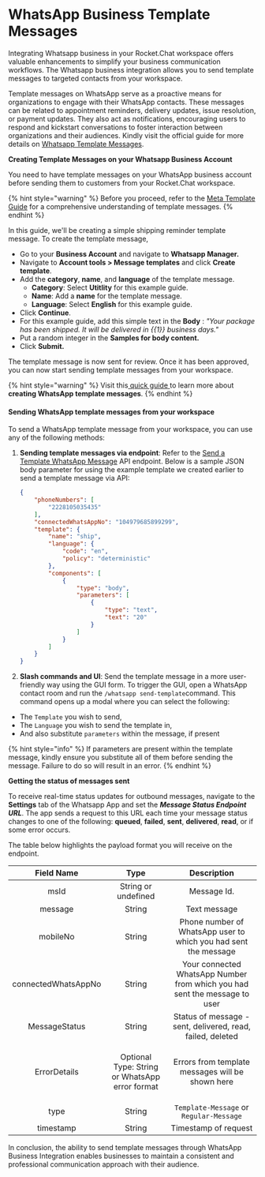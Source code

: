 # WhatsApp Business Template Messages

Integrating Whatsapp business in your Rocket.Chat workspace offers valuable enhancements to simplify your business communication workflows. The Whatsapp business integration allows you to send template messages to targeted contacts from your workspace.

Template messages on WhatsApp serve as a proactive means for organizations to engage with their WhatsApp contacts.   These messages can be related to appointment reminders, delivery updates, issue resolution, or payment updates.  They also act as notifications, encouraging users to respond and kickstart conversations to foster interaction between organizations and their audiences. Kindly visit the official guide for more details on [Whatsapp Template Messages](https://developers.facebook.com/docs/whatsapp/message-templates/guidelines/).

**Creating Template Messages on your Whatsapp Business Account**

You need to have template messages on your WhatsApp business account before sending them to customers from your Rocket.Chat workspace.

{% hint style="warning" %}
Before you proceed, refer to the [Meta Template Guide](https://developers.facebook.com/docs/whatsapp/message-templates/guidelines/) for a comprehensive understanding of template messages.
{% endhint %}

In this guide, we'll be creating a simple shipping reminder template message. To create the template message,

* Go to your **Business Account** and navigate to **Whatsapp Manager.**
* Navigate to **Account tools  > Message templates** and click **Create template**.
* Add the **category**, **name**, and **language** of the template message.&#x20;
  * **Category**: Select **Utitlity** for this example guide.
  * **Name**:  Add a **name** for the template message.
  * **Language**: Select **English** for this example guide.
* Click **Continue**.
* For this example guide, add this simple text in the **Body** : _"Your package has been shipped. It will be delivered in \{{1\}} business days."_
* Put a random integer in the **Samples for body content.**
* Click **Submit.**

The template message is now sent for review. Once it has been approved, you can now start sending template messages from your workspace.

{% hint style="warning" %}
Visit this[ quick guide ](https://web.facebook.com/business/help/2055875911147364?id=2129163877102343&\_rdc=1&\_rdr)to learn more about **creating WhatsApp template messages**.
{% endhint %}

#### Sending WhatsApp template messages from your workspace

To send a WhatsApp template message from your workspace, you can use any of the following methods:

1.  **Sending template messages via endpoint**: Refer to the [Send a Template WhatsApp Message](../reference/api/rest-api/endpoints/marketplace-apps/whatsapp-endpoints/send-a-template-whatsapp-message.md) API endpoint.  Below is a sample JSON body parameter for using the example template we created earlier to send a template message via API: &#x20;



    ```json
    {
        "phoneNumbers": [
            "2228105035435"
        ],
        "connectedWhatsAppNo": "104979685899299",
        "template": {
            "name": "ship",
            "language": {
                "code": "en",
                "policy": "deterministic"
            },
            "components": [
                {
                    "type": "body",
                    "parameters": [
                        {
                            "type": "text",
                            "text": "20"
                        }
                    ]
                }
            ]
        }
    }
    ```
2. **Slash commands and UI**: Send the template message in a more user-friendly way using the GUI form. To trigger the GUI, open a WhatsApp contact room and run the `/whatsapp send-template`command. This command opens up a modal where you can select the following:

* The `Template` you wish to send,
* The `Language` you wish to send the template in,
* And also substitute `parameters` within the message, if present

{% hint style="info" %}
If parameters are present within the template message, kindly ensure you substitute all of them before sending the message. Failure to do so will result in an error.
{% endhint %}

**Getting the status of messages sent**

To receive real-time status updates for outbound messages, navigate to the **Settings** tab of the Whatsapp App and set the _**Message Status Endpoint URL**_. The app sends a request to this URL each time your message status changes to one of the following: **queued**, **failed**, **sent**, **delivered**, **read**, or if some error occurs.

The table below highlights the payload format you will receive on the endpoint.

|    **Field Name**   |                         **Type**                         |                               **Description**                              |
| :-----------------: | :------------------------------------------------------: | :------------------------------------------------------------------------: |
|         msId        |                    String or undefined                   |                                 Message Id.                                |
|       message       |                          String                          |                                Text message                                |
|       mobileNo      |                          String                          |       Phone number of WhatsApp user to which you had sent the message      |
| connectedWhatsAppNo |                          String                          | Your connected WhatsApp Number from which you had sent the message to user |
|    MessageStatus    |                          String                          |         Status of message - sent, delivered, read, failed, deleted         |
|     ErrorDetails    | <p>Optional<br>Type: String or WhatsApp error format</p> |              Errors from template messages will be shown here              |
|         type        |                          String                          |                   `Template-Message` or `Regular-Message`                  |
|      timestamp      |                          String                          |                            Timestamp of request                            |

In conclusion, the ability to send template messages through WhatsApp Business Integration enables businesses to maintain a consistent and professional communication approach with their audience.&#x20;
